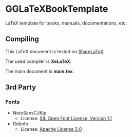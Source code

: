 # GGLaTeXBookTemplate
LaTeX template for books, manuals, documentations, etc.

## Compiling
This LaTeX document is tested on [ShareLaTeX](https://www.sharelatex.com/). 

The used compiler is **XeLaTeX**.

The main document is **main.tex**.

## 3rd Party

### Fonts

* NotoSansCJKjp
    * License: [SIL Open Font License, Version 1.1](https://github.com/GGerry/GGLaTeXBookTemplate/blob/master/fonts/NotoSansCJKjp/LICENSE_OFL.txt)
* Roboto
    * License: [Apache License 2.0](https://github.com/GGerry/GGLaTeXBookTemplate/blob/master/fonts/Roboto/LICENSE.txt)